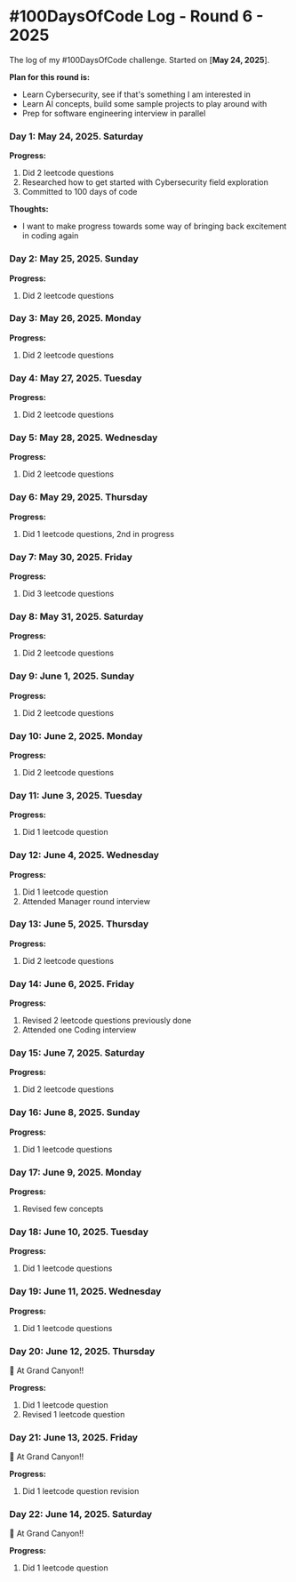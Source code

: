 # #100DaysOfCode Log - Round 6 - 2025

The log of my #100DaysOfCode challenge. Started on [**May 24, 2025**].

**Plan for this round is:** 
- Learn Cybersecurity, see if that's something I am interested in
- Learn AI concepts, build some sample projects to play around with
- Prep for software engineering interview in parallel 

### Day 1: May 24, 2025. Saturday

**Progress:**

1. Did 2 leetcode questions 
2. Researched how to get started with Cybersecurity field exploration
3. Committed to 100 days of code

**Thoughts:**
- I want to make progress towards some way of bringing back excitement in coding again

### Day 2: May 25, 2025. Sunday

**Progress:**

1. Did 2 leetcode questions

### Day 3: May 26, 2025. Monday 

**Progress:**

1. Did 2 leetcode questions

### Day 4: May 27, 2025. Tuesday

**Progress:**

1. Did 2 leetcode questions

### Day 5: May 28, 2025. Wednesday

**Progress:**

1. Did 2 leetcode questions

### Day 6: May 29, 2025. Thursday

**Progress:**

1. Did 1 leetcode questions, 2nd in progress

### Day 7: May 30, 2025. Friday

**Progress:**

1. Did 3 leetcode questions

### Day 8: May 31, 2025. Saturday

**Progress:**

1. Did 2 leetcode questions

### Day 9: June 1, 2025. Sunday

**Progress:**

1. Did 2 leetcode questions

### Day 10: June 2, 2025. Monday

**Progress:**

1. Did 2 leetcode questions

### Day 11: June 3, 2025. Tuesday

**Progress:**

1. Did 1 leetcode question

### Day 12: June 4, 2025. Wednesday

**Progress:**

1. Did 1 leetcode question
2. Attended Manager round interview


### Day 13: June 5, 2025. Thursday

**Progress:**

1. Did 2 leetcode questions

### Day 14: June 6, 2025. Friday

**Progress:**

1. Revised 2 leetcode questions previously done
2. Attended one Coding interview 

### Day 15: June 7, 2025. Saturday

**Progress:**

1. Did 2 leetcode questions 

### Day 16: June 8, 2025. Sunday

**Progress:**

1. Did 1 leetcode questions

### Day 17: June 9, 2025. Monday

**Progress:**

1. Revised few concepts 

### Day 18: June 10, 2025. Tuesday

**Progress:**

1. Did 1 leetcode questions

### Day 19: June 11, 2025. Wednesday

**Progress:**

1. Did 1 leetcode questions

### Day 20: June 12, 2025. Thursday

📍 At Grand Canyon!! 

**Progress:**

1. Did 1 leetcode question
2. Revised 1 leetcode question

### Day 21: June 13, 2025. Friday

📍 At Grand Canyon!!

**Progress:**

1. Did 1 leetcode question revision

### Day 22: June 14, 2025. Saturday

📍 At Grand Canyon!!

**Progress:**

1. Did 1 leetcode question

